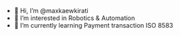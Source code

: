 - 👋 Hi, I’m @maxkaewkirati
- 👀 I’m interested in Robotics & Automation
- 🌱 I’m currently learning Payment transaction ISO 8583

<!---
maxkaewkirati/maxkaewkirati is a ✨ special ✨ repository because its `README.md` (this file) appears on your GitHub profile.
You can click the Preview link to take a look at your changes.
--->
